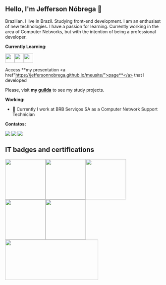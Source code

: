 ## Hello, I'm Jefferson Nóbrega 👋

Brazilian. I live in Brazil.
Studying front-end development. I am an enthusiast of new technologies. I have a passion for learning. Currently working in the area of ​​Computer Networks, but with the intention of being a professional developer.

**Currently Learning:**

<img src="https://cdn.jsdelivr.net/gh/devicons/devicon/icons/html5/html5-original.svg" width="30" height="30" /><img src="https://cdn.jsdelivr.net/gh/devicons/devicon/icons/css3/css3-original.svg" width="30" height="30" /><img src="https://cdn.jsdelivr.net/gh/devicons/devicon/icons/javascript/javascript-original.svg" width="30" height="30"/>

Access **my presentation <a href"https://jeffersonnobrega.github.io/meusite/">page**</a> that I developed

Please, visit **my <a href="https://github.com/jeffersonnobrega/guilda/">guilda**</a> to see my study projects.
          
**Working:**
- 🔭 Currently I work at BRB Serviços SA as a Computer Network Support Technician

**Contatos:**

<div>
<a href="https://br.linkedin.com/in/jeffersonnobrega" target="_blank"><img src="https://img.shields.io/badge/-LinkedIn-%230077B5?style=for-the-badge&logo=linkedin&logoColor=white" target="_blank"></a>
<a href = "mailto:jeffersonnobrega@gmail.com"><img src="https://img.shields.io/badge/Gmail-D14836?style=for-the-badge&logo=gmail&logoColor=white" target="_blank"></a>
<a href="https://instagram.com/jeffalkimista" target="_blank"><img src="https://img.shields.io/badge/-Instagram-%23E4405F?style=for-the-badge&logo=instagram&logoColor=white" target="_blank"></a>
</div>
</p>

## IT badges and certifications

<div class="badges">
<a href="https://www.credly.com/badges/69fe5282-c7cf-450e-85dc-f8f6d4d15ac2/public_url"><img src="https://images.credly.com/images/9b597652-5359-4187-86dc-9eee5d779741/Fundamentos-Na-Lei-Geral-De-Prote%C3%A7%C3%A3o-De-Dados---LGPDF.png" width="130" height="130"></a><a href="https://www.credly.com/badges/9009d39a-74aa-44ef-b1d4-4980a79da509/public_url"><img src="https://images.credly.com/size/340x340/images/f5cf37e4-6ebd-4067-96a9-b26d04f51ff7/CertiProf-Badge-LLL.png" width="130" height="130"></a><a href="https://www.credly.com/badges/00b545e4-5969-4613-bac6-40cbd03150e5/public_url"><img src="https://images.credly.com/size/340x340/images/3be57d7c-55de-4119-9ca9-738e20c0fae0/Scrum-Foundation-Professional-Certificate-SFPC-2021_.png" width="130" height="130"></a><a href="https://www.credly.com/badges/bb38ead1-4d33-4891-a485-ce0b222d30e2/public_url"><img src="https://images.credly.com/size/340x340/images/2a7b1448-f309-4ada-bdea-64cb5dbcc26a/Remote-Worker-and-Virtual-Collaborator-Professional-Certificate-RWVCPC.png" width="130" height="130"></a><a href="https://www.credly.com/badges/00611994-d9a7-46d7-8e44-4aefd78094a5/public_url"><img src="https://images.credly.com/size/340x340/images/054913b2-e271-49a2-a1a4-9bf1c1f9a404/CyberEssentials.png" width="130" height="130">
<a href="https://www.skillfront.com/Badges/78136324065667"><img src="https://www.skillfront.com/badge-files/78136324065667.png" width="300" height="130"></a>
</div>




